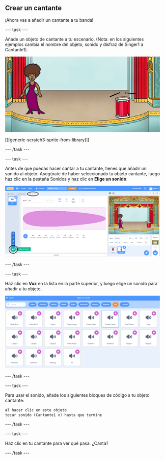 ## Crear un cantante

¡Ahora vas a añadir un cantante a tu banda!

--- task ---

Añade un objeto de cantante a tu escenario. (Nota: en los siguientes ejemplos cambia el nombre del objeto, sonido y disfraz de Singer1 a Cantante1).

![captura de pantalla](images/band-singer-mic.png)

[[[generic-scratch3-sprite-from-library]]]

--- /task ---

--- task ---

Antes de que puedas hacer cantar a tu cantante, tienes que añadir un sonido al objeto. Asegúrate de haber seleccionado tu objeto cantante, luego haz clic en la pestaña Sonidos y haz clic en **Elige un sonido**:

![captura de pantalla](images/band-import-sound-annotated.png)

--- /task ---

--- task ---

Haz clic en **Voz** en la lista en la parte superior, y luego elige un sonido para añadir a tu objeto.

![captura de pantalla](images/band-choose-sound.png)

--- /task ---

--- task ---

Para usar el sonido, añade los siguientes bloques de código a tu objeto cantante:

```blocks3
al hacer clic en este objeto
tocar sonido (Cantante1 v) hasta que termine
```

--- /task ---

--- task ---

Haz clic en tu cantante para ver qué pasa. ¿Canta?

--- /task ---